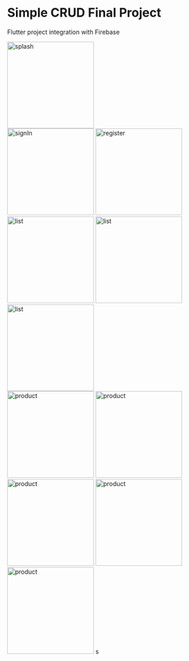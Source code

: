 # Simple CRUD Final Project
Flutter project integration with Firebase


<div align="left">
    <picture>
        <img alt="splash" src="https://github.com/luxamrown/luxamrown/assets/63460549/b69187a9-f47c-4ad8-a12f-9466392050df" width="200" />
    </picture>
</div>
<div align="left">
    <picture>
        <img alt="signIn" src="https://github.com/luxamrown/luxamrown/assets/63460549/a78ca0e3-9731-4862-9c37-a175b392aa7b" width="200" />
    </picture>
    <picture>
        <img alt="register" src="https://github.com/luxamrown/luxamrown/assets/63460549/69c4672a-f77c-4d70-b976-64e28ef5d2fc" width="200" />
    </picture>
</div>
<div align="left">
    <picture>
        <img alt="list" src="https://github.com/luxamrown/luxamrown/assets/63460549/36884c18-9a77-473a-b232-4065bae884a0" width="200" />
    </picture>
    <picture>
        <img alt="list" src="https://github.com/luxamrown/luxamrown/assets/63460549/bec466d3-aa70-477d-af9c-738ba4d61d80" width="200" />
    </picture>
    <picture>
        <img alt="list" src="https://github.com/luxamrown/luxamrown/assets/63460549/9f52f301-bc0d-49c3-aa61-f095151961be" width="200" />
    </picture>
</div>
<div align="left">
    <picture>
        <img alt="product" src="https://github.com/luxamrown/luxamrown/assets/63460549/c464b206-d319-4cf8-aa8f-4011d5d9d45e" width="200" />
    </picture>
    <picture>
        <img alt="product" src="https://github.com/luxamrown/luxamrown/assets/63460549/8fd660d2-e6bd-41c4-88b7-fa94a3d46d85" width="200" />
    </picture>
</div>
<div align="left">
    <picture>
        <img alt="product" src="https://github.com/luxamrown/luxamrown/assets/63460549/c464b206-d319-4cf8-aa8f-4011d5d9d45e" width="200" />
    </picture>
    <picture>
        <img alt="product" src="https://github.com/luxamrown/luxamrown/assets/63460549/8fd660d2-e6bd-41c4-88b7-fa94a3d46d85" width="200" />
    </picture>
</div>
<div align="left">
    <picture>
        <img alt="product" src="https://github.com/luxamrown/luxamrown/assets/63460549/381accd2-868f-40f8-99a6-ed6a1b189880" width="200" />
    </picture>s
</div>

